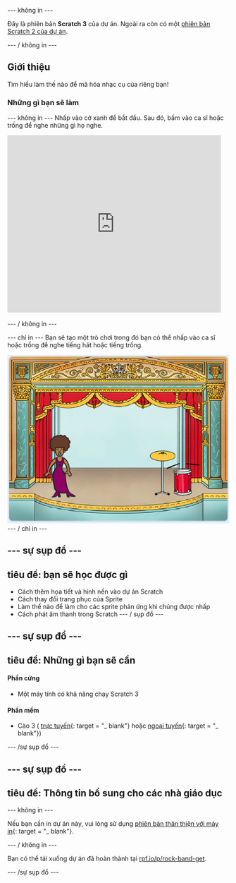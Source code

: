 \--- không in \---

Đây là phiên bản **Scratch 3** của dự án. Ngoài ra còn có một [phiên bản Scratch 2 của dự án](https://projects.raspberrypi.org/en/projects/rock-band-scratch2).

\--- / không in \---

## Giới thiệu

Tìm hiểu làm thế nào để mã hóa nhạc cụ của riêng bạn!

### Những gì bạn sẽ làm

\--- không in \--- Nhấp vào cờ xanh để bắt đầu. Sau đó, bấm vào ca sĩ hoặc trống để nghe những gì họ nghe.

<div class="scratch-preview">
  <iframe allowtransparency="true" width="485" height="402" src="https://scratch.mit.edu/projects/embed/276872220/?autostart=false" frameborder="0" scrolling="no"></iframe>
</div>

\--- / không in \---

\--- chỉ in \--- Bạn sẽ tạo một trò chơi trong đó bạn có thể nhấp vào ca sĩ hoặc trống để nghe tiếng hát hoặc tiếng trống.

![ảnh chụp màn hình trò chơi](images/demo.png) \--- / chỉ in \---

## \--- sự sụp đổ \---

## tiêu đề: bạn sẽ học được gì

+ Cách thêm họa tiết và hình nền vào dự án Scratch
+ Cách thay đổi trang phục của Sprite
+ Làm thế nào để làm cho các sprite phản ứng khi chúng được nhấp
+ Cách phát âm thanh trong Scratch \--- / sụp đổ \---

## \--- sự sụp đổ \---

## tiêu đề: Những gì bạn sẽ cần

#### Phần cứng

+ Một máy tính có khả năng chạy Scratch 3

#### Phần mềm

+ Cào 3 ( [trực tuyến](http://rpf.io/scratchon){: target = "_ blank"} hoặc [ngoại tuyến](http://rpf.io/scratchoff){: target = "_ blank"})

\--- /sự sụp đổ \---

## \--- sự sụp đổ \---

## tiêu đề: Thông tin bổ sung cho các nhà giáo dục

\--- không in \---

Nếu bạn cần in dự án này, vui lòng sử dụng [phiên bản thân thiện với máy in](https://projects.raspberrypi.org/en/projects/rock-band/print){: target = "_ blank"}.

\--- / không in \---

Bạn có thể tải xuống dự án đã hoàn thành tại [rpf.io/p/rock-band-get](http://rpf.io/p/en/rock-band-get).

\--- /sự sụp đổ \---